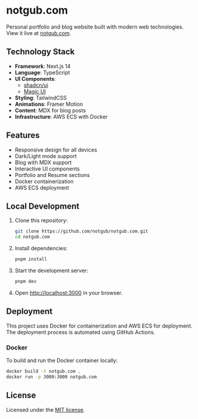 # notgub.com

Personal portfolio and blog website built with modern web technologies. View it live at [notgub.com](https://notgub.com).

## Technology Stack

- **Framework**: Next.js 14
- **Language**: TypeScript
- **UI Components**: 
  - [shadcn/ui](https://ui.shadcn.com/)
  - [Magic UI](https://magicui.design/)
- **Styling**: TailwindCSS
- **Animations**: Framer Motion
- **Content**: MDX for blog posts
- **Infrastructure**: AWS ECS with Docker

## Features

- Responsive design for all devices
- Dark/Light mode support
- Blog with MDX support
- Interactive UI components
- Portfolio and Resume sections
- Docker containerization
- AWS ECS deployment

## Local Development

1. Clone this repository:
   ```bash
   git clone https://github.com/notgub/notgub.com.git
   cd notgub.com
   ```

2. Install dependencies:
   ```bash
   pnpm install
   ```

3. Start the development server:
   ```bash
   pnpm dev
   ```

4. Open [http://localhost:3000](http://localhost:3000) in your browser.

## Deployment

This project uses Docker for containerization and AWS ECS for deployment. The deployment process is automated using GitHub Actions.

### Docker

To build and run the Docker container locally:

```bash
docker build -t notgub.com .
docker run -p 3000:3000 notgub.com
```

## License

Licensed under the [MIT license](./LICENSE).
